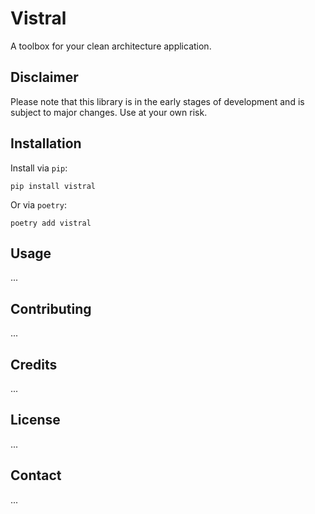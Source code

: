 # Vistral

A toolbox for your clean architecture application.

## Disclaimer

Please note that this library is in the early stages of development and is
subject to major changes. Use at your own risk.

## Installation

Install via `pip`:

```shell
pip install vistral
```

Or via `poetry`:

```shell
poetry add vistral
```

## Usage

...

## Contributing

...

## Credits

...

## License

...

## Contact

...
